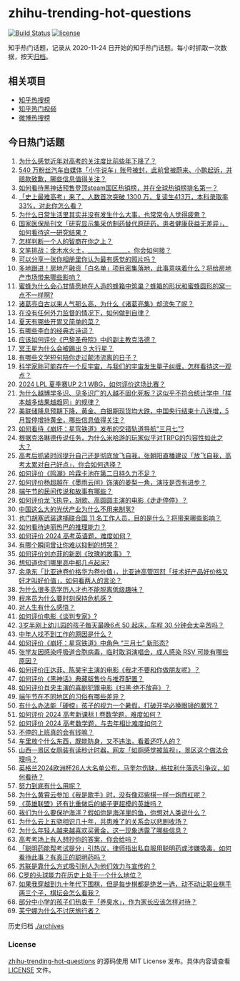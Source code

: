 # zhihu-trending-hot-questions

[![Build Status](https://github.com/justjavac/zhihu-trending-hot-questions/workflows/ci/badge.svg?branch=master)](https://github.com/justjavac/zhihu-trending-hot-questions/actions)
[![license](https://img.shields.io/github/license/justjavac/zhihu-trending-hot-questions)](https://github.com/justjavac/zhihu-trending-hot-questions/blob/master/LICENSE)

知乎热门话题，记录从 2020-11-24
日开始的知乎热门话题。每小时抓取一次数据，按天[归档](./archives)。

## 相关项目

- [知乎热搜榜](https://github.com/justjavac/zhihu-trending-top-search)
- [知乎热门视频](https://github.com/justjavac/zhihu-trending-hot-video)
- [微博热搜榜](https://github.com/justjavac/weibo-trending-hot-search)

## 今日热门话题

<!-- BEGIN -->
<!-- 最后更新时间 Sun Jun 09 2024 07:17:07 GMT+0800 (China Standard Time) -->

1. [为什么感觉近年对高考的关注度比前些年下降了？](https://www.zhihu.com/question/658292714)
1. [540 万粉丝汽车自媒体「小牛说车」账号被封，此前曾被蔚来、小鹏起诉，并赔款致歉，哪些信息值得关注？](https://www.zhihu.com/question/658385839)
1. [如何看待黑神话预售登顶steam国区热销榜，并在全球热销榜排名第一？](https://www.zhihu.com/question/658382370)
1. [「史上最难高考」来了，人数首次突破 1300 万，复读生413万，本科录取率 33%，对此你怎么看？](https://www.zhihu.com/question/658125885)
1. [为什么日常生活里其实并没有发生什么大事，也常常令人觉得疲惫？](https://www.zhihu.com/question/29722450)
1. [国家医保局刊文「研究显示集采仿制药替代原研药，患者健康获益无差异」，如何看待这一研究结果？](https://www.zhihu.com/question/658404272)
1. [怎样判断一个人的智商在你之上？](https://www.zhihu.com/question/630165959)
1. [文笔挑战：金木水火土，______________。你会如何接？](https://www.zhihu.com/question/658341908)
1. [可以分享一张你相册里你认为最有感觉的照片吗？](https://www.zhihu.com/question/654885052)
1. [多地跟进！房地产融资「白名单」项目密集落地，此事意味着什么？将给房地产市场带来哪些影响？](https://www.zhihu.com/question/658243456)
1. [蜜蜂为什么会心甘情愿地在人造的蜂箱中筑巢？蜂箱的形状和蜜蜂圆形的窝一点不一样啊?](https://www.zhihu.com/question/388194938)
1. [诸葛亮自古以来人气那么高，为什么《诸葛亮集》却流失了呢？](https://www.zhihu.com/question/657008030)
1. [在没有任何外力监督的情况下，如何做到自律？](https://www.zhihu.com/question/656966151)
1. [夏天有哪些开胃又简单的菜？](https://www.zhihu.com/question/544547522)
1. [有哪些李白的经典古诗词？](https://www.zhihu.com/question/431061642)
1. [应该如何评价《巴黎圣母院》中的副主教克洛德？](https://www.zhihu.com/question/276777908)
1. [冥王星为什么会被踢出 9 大行星？](https://www.zhihu.com/question/573671498)
1. [有哪些文学短句陪你走过颠沛流离的日子？](https://www.zhihu.com/question/658354579)
1. [科学家称可能存在一个反宇宙，与我们的宇宙发生量子纠缠，怎样看待这一观点？](https://www.zhihu.com/question/658379919)
1. [2024 LPL 夏季赛UP 2:1 WBG，如何评价这场比赛？](https://www.zhihu.com/question/658428177)
1. [为什么越博学多识、见多识广的人越不固化死板？这似乎不符合统计学中「样本越多结果越趋同」的规律？](https://www.zhihu.com/question/658399816)
1. [美联储降息预期下降，黄金、白银期现货均大跌，中国央行结束十八连增，5月暂停增持黄金，哪些信息值得关注？](https://www.zhihu.com/question/658384830)
1. [如何看待《崩坏：星穹铁道》发布的交错轨道导航“三月七”?](https://www.zhihu.com/question/658393318)
1. [根据克洛琳德传说任务，为什么米哈游的玩家似乎对TRPG的包容性如此之大？](https://www.zhihu.com/question/658333891)
1. [高考后抓紧时间提升自己还是彻底放飞自我，张朝阳直播建议「放飞自我，高考太累对自己好点」，你会如何选择？](https://www.zhihu.com/question/658425742)
1. [如何评价《鸣潮》吟霖卡池在第二日持久力不足？](https://www.zhihu.com/question/658314005)
1. [如何评价杨超越在《墨雨云间》饰演的姜梨一角，演技是否有进步？](https://www.zhihu.com/question/658054730)
1. [端午节的民间传说和故事有哪些？](https://www.zhihu.com/question/658082816)
1. [如何评价龙飞执导，胡歌、高圆圆主演的电影《走走停停》？](https://www.zhihu.com/question/604180912)
1. [中国这么大的光伏产业为什么不用来制氢?](https://www.zhihu.com/question/646782236)
1. [也门胡塞武装逮捕联合国 11 名工作人员，目的是什么？将带来哪些影响？](https://www.zhihu.com/question/658394229)
1. [如何看待迪丽热巴的推理能力？](https://www.zhihu.com/question/657831594)
1. [如何评价 2024 高考英语题，难度如何？](https://www.zhihu.com/question/658407049)
1. [有哪个瞬间曾让你难以抑制的想哭？](https://www.zhihu.com/question/21781757)
1. [如何评价刘亦菲的新剧《玫瑰的故事》？](https://www.zhihu.com/question/620702199)
1. [想知道你们哪里高中都几点起床?](https://www.zhihu.com/question/654778357)
1. [余承东「比亚迪卷价格华为卷价值」，比亚迪高管回怼「技术好产品好价格又好才叫好价值」，如何看两人的言论？](https://www.zhihu.com/question/658270359)
1. [为什么很多高学历人才也不能脱离低级趣味？](https://www.zhihu.com/question/655505386)
1. [程序员为什么要时刻保持危机感？](https://www.zhihu.com/question/614699574)
1. [对人生有什么感悟？](https://www.zhihu.com/question/658261489)
1. [如何评价电影《谈判专家》?](https://www.zhihu.com/question/425576987)
1. [3岁半刚上幼儿园的孩子每天最晚6点 50 起床，车程 30 分钟会太辛苦吗？](https://www.zhihu.com/question/658093782)
1. [中年人找不到工作的原因是什么？](https://www.zhihu.com/question/658233073)
1. [如何评价《崩坏：星穹铁道》中角色 “三月七” 新形态?](https://www.zhihu.com/question/658380752)
1. [张学友因感染呼吸道合胞病毒，临时取消演唱会，成人感染 RSV 可能有哪些原因？](https://www.zhihu.com/question/658343420)
1. [如何评价庄达菲、陈昊宇主演的电影《我才不要和你做朋友呢》？](https://www.zhihu.com/question/657791137)
1. [如何评价《黑神话》典藏版售价与推荐配置？](https://www.zhihu.com/question/658336973)
1. [如何评价肖央主演的喜剧犯罪电影《扫黑·绝不放弃》？](https://www.zhihu.com/question/656302873)
1. [端午节在不同地区的习俗有哪些差异？](https://www.zhihu.com/question/658082721)
1. [有什么办法能「硬控」孩子的视力一个暑假，打破开学必换眼镜的魔咒？](https://www.zhihu.com/question/658044924)
1. [如何评价 2024 高考新课标 I 卷数学题，难度如何？](https://www.zhihu.com/question/658324801)
1. [如何评价 2024 高考数学题，与去年相比难度如何？](https://www.zhihu.com/question/658324532)
1. [不停的上班真的会有钱嘛？](https://www.zhihu.com/question/658145304)
1. [车里放个什么东西，既能防身，又不违法，看着还吓人的？](https://www.zhihu.com/question/632563155)
1. [山西一景区女厕装有读秒计时器，网友「如厕感觉被监视」，景区这个做法合理吗？](https://www.zhihu.com/question/658328004)
1. [英格兰2024欧洲杯26人大名单公布，马奎尔伤缺，格拉利什落选引争议，如何看待？](https://www.zhihu.com/question/658317365)
1. [努力到底有什么用呢？](https://www.zhihu.com/question/658346356)
1. [为什么黄霄云参加《我是歌手》时，没有像邓紫棋一样一炮而红呢？](https://www.zhihu.com/question/643026728)
1. [《英雄联盟》还有比重做后的蝎子更超模的英雄吗？](https://www.zhihu.com/question/657979760)
1. [我们为什么要保护海洋？假如你是海洋里的鱼，你想对人类说什么？](https://www.zhihu.com/question/657556100)
1. [为什么云上五骁相识几十年，共患难了的关系会以悲剧收场？](https://www.zhihu.com/question/654946756)
1. [为什么年轻人越来越喜欢买黄金，这一现象透露了哪些信息？](https://www.zhihu.com/question/658392772)
1. [高考考场上有人想抄你的答案，你会给吗？](https://www.zhihu.com/question/657325854)
1. [「聪明药能帮考试提分」引热议，律师指出私自服用聪明药或涉嫌吸毒，如何看待此事？有真正的聪明药吗？](https://www.zhihu.com/question/658235212)
1. [苏联是靠什么方式吸引别人为他们效力与宣传的？](https://www.zhihu.com/question/658237973)
1. [C罗的头球能力在历史上处于一个什么地位？](https://www.zhihu.com/question/268354558)
1. [如果我穿越到九十年代下围棋，但是每步棋都是绝艺一选，动不动让职业棋手两三个子，棋坛会怎么看我？](https://www.zhihu.com/question/604880965)
1. [部分中小学的孩子们热衷于「养臭水」，作为家长应该怎样对待？](https://www.zhihu.com/question/658114973)
1. [芙宁娜为什么不讨厌旅行者？](https://www.zhihu.com/question/635778637)

<!-- END -->

历史归档 [./archives](./archives)

### License

[zhihu-trending-hot-questions](https://github.com/justjavac/zhihu-trending-hot-questions)
的源码使用 MIT License 发布。具体内容请查看 [LICENSE](./LICENSE) 文件。
